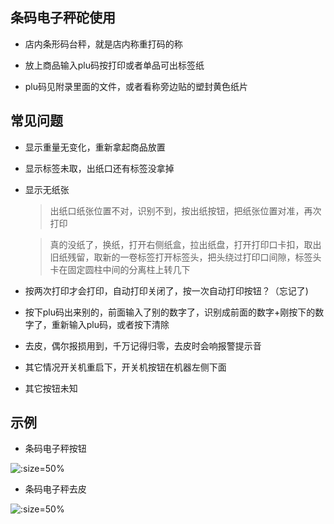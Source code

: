 ## 条码电子秤砣使用

* 店内条形码台秤，就是店内称重打码的称

* 放上商品输入plu码按打印或者单品可出标签纸

* plu码见附录里面的文件，或者看称旁边贴的塑封黄色纸片


## 常见问题

* 显示重量无变化，重新拿起商品放置

* 显示标签未取，出纸口还有标签没拿掉

* 显示无纸张

	> 出纸口纸张位置不对，识别不到，按出纸按钮，把纸张位置对准，再次打印

	> 真的没纸了，换纸，打开右侧纸盒，拉出纸盘，打开打印口卡扣，取出旧纸残留，取新的一卷标签打开标签头，把头绕过打印口间隙，标签头卡在固定圆柱中间的分离柱上转几下


* 按两次打印才会打印，自动打印关闭了，按一次自动打印按钮？（忘记了)

* 按下plu码出来别的，前面输入了别的数字了，识别成前面的数字+刚按下的数字了，重新输入plu码，或者按下清除

* 去皮，偶尔报损用到，千万记得归零，去皮时会响报警提示音

* 其它情况开关机重启下，开关机按钮在机器左侧下面

* 其它按钮未知

## 示例

* 条码电子秤按钮

![](https://gitee.com/GaloisFields/WORKFLOWS4COMPANY/raw/master/resources/pic/equipment/条形码电子秤按钮.jpeg ':size=50%')

* 条码电子秤去皮

![](https://gitee.com/GaloisFields/WORKFLOWS4COMPANY/raw/master/resources/pic/equipment/条形码电子秤去皮.jpeg ':size=50%')
